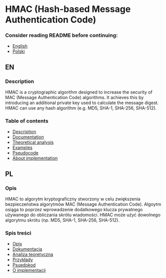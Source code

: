 # HMAC (Hash-based Message Authentication Code)

### **Consider reading README before continuing:**

- [English](README.md)
- [Polski](PL/README.md)

## EN

### Description

HMAC is a cryptographic algorithm designed to increase the security of MAC (Message Authentication Code) algorithms. It achieves this by introducing an additional private key used to calculate the message digest. HMAC can use any hash algorithm (e.g. MD5, SHA-1, SHA-256, SHA-512).

### Table of contents

- [Description](#description)
- [Documentation](API.md)
- [Theoretical analysis](ANALYSIS.md)
- [Examples](EXAMPLES.md)
- [Pseudocode](PSEUDOCODE.md)
- [About implementation](IMPLEMENTATION.md)

## PL

### Opis

HMAC to algorytm kryptograficzny stworzony w celu zwiększenia bezpieczeństwa algorytmów MAC (Message Authentication Code). Algoytm osiąga to poprzez wprowadzenie dodatkowego klucza prywatnego używanego do obliczania skrótu wiadomości. HMAC może użyć dowolnego algorytmu skrótu (np. MD5, SHA-1, SHA-256, SHA-512).

### Spis treści

- [Opis](#opis)
- [Dokumentacja](PL/API.md)
- [Analiza teoretyczna](PL/ANALYSIS.md)
- [Przykłady](PL/EXAMPLES.md)
- [Psuedokod](PL/PSEUDOCODE.md)
- [O implementacji](PL/IMPLEMENTATION.md)
